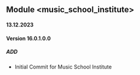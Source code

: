 ## Module <music_school_institute>

#### 13.12.2023
#### Version 16.0.1.0.0
##### ADD

- Initial Commit for Music School Institute
